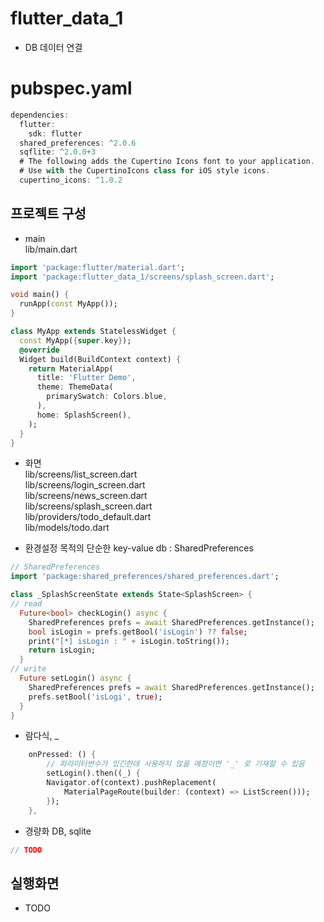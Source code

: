 # flutter_data_1

- DB 데이터 연결

# pubspec.yaml
```DART
dependencies:
  flutter:
    sdk: flutter
  shared_preferences: ^2.0.6
  sqflite: ^2.0.0+3
  # The following adds the Cupertino Icons font to your application.
  # Use with the CupertinoIcons class for iOS style icons.
  cupertino_icons: ^1.0.2
```

## 프로젝트 구성
- main<br>
  lib/main.dart
```DART
import 'package:flutter/material.dart';
import 'package:flutter_data_1/screens/splash_screen.dart';

void main() {
  runApp(const MyApp());
}

class MyApp extends StatelessWidget {
  const MyApp({super.key});
  @override
  Widget build(BuildContext context) {
    return MaterialApp(
      title: 'Flutter Demo',
      theme: ThemeData(
        primarySwatch: Colors.blue,
      ),
      home: SplashScreen(),
    );
  }
}
```

- 화면<br>
  lib/screens/list_screen.dart<br>
  lib/screens/login_screen.dart<br>
  lib/screens/news_screen.dart<br>
  lib/screens/splash_screen.dart<br>
  lib/providers/todo_default.dart<br>
  lib/models/todo.dart<br>
  
- 환경설정 목적의 단순한 key-value db : SharedPreferences
```DART
// SharedPreferences
import 'package:shared_preferences/shared_preferences.dart';

class _SplashScreenState extends State<SplashScreen> {
// read
  Future<bool> checkLogin() async {
    SharedPreferences prefs = await SharedPreferences.getInstance();
    bool isLogin = prefs.getBool('isLogin') ?? false;
    print("[*] isLogin : " + isLogin.toString());
    return isLogin;
  }
// write
  Future setLogin() async {
    SharedPreferences prefs = await SharedPreferences.getInstance();
    prefs.setBool('isLogi', true);
  }
}
```

- 람다식, _
```DART
    onPressed: () {
        // 파라미터변수가 있긴한데 사용하지 않을 예정이면 '_' 로 기재할 수 있음
        setLogin().then((_) {
        Navigator.of(context).pushReplacement(
            MaterialPageRoute(builder: (context) => ListScreen()));
        });
    },
```

- 경량화 DB, sqlite
```DART
// TODO
```

## 실행화면
- TODO
